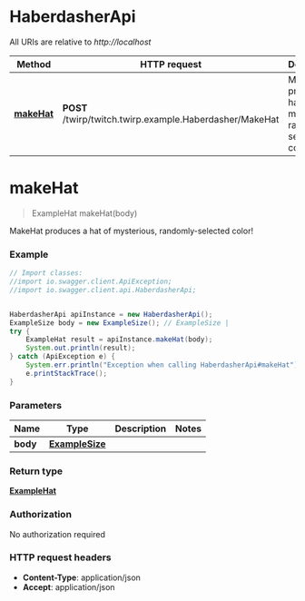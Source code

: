 # HaberdasherApi

All URIs are relative to *http://localhost*

Method | HTTP request | Description
------------- | ------------- | -------------
[**makeHat**](HaberdasherApi.md#makeHat) | **POST** /twirp/twitch.twirp.example.Haberdasher/MakeHat | MakeHat produces a hat of mysterious, randomly-selected color!


<a name="makeHat"></a>
# **makeHat**
> ExampleHat makeHat(body)

MakeHat produces a hat of mysterious, randomly-selected color!

### Example
```java
// Import classes:
//import io.swagger.client.ApiException;
//import io.swagger.client.api.HaberdasherApi;


HaberdasherApi apiInstance = new HaberdasherApi();
ExampleSize body = new ExampleSize(); // ExampleSize | 
try {
    ExampleHat result = apiInstance.makeHat(body);
    System.out.println(result);
} catch (ApiException e) {
    System.err.println("Exception when calling HaberdasherApi#makeHat");
    e.printStackTrace();
}
```

### Parameters

Name | Type | Description  | Notes
------------- | ------------- | ------------- | -------------
 **body** | [**ExampleSize**](ExampleSize.md)|  |

### Return type

[**ExampleHat**](ExampleHat.md)

### Authorization

No authorization required

### HTTP request headers

 - **Content-Type**: application/json
 - **Accept**: application/json

